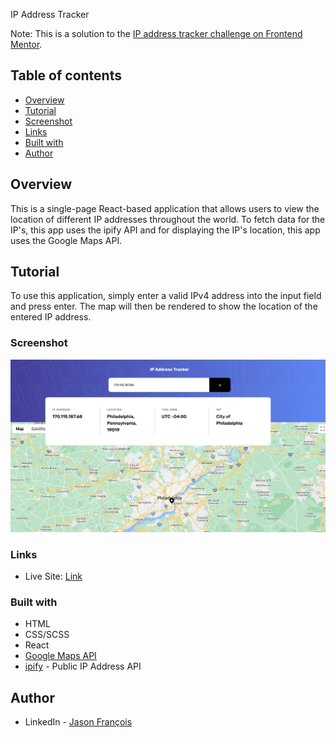 IP Address Tracker

Note: This is a solution to the [IP address tracker challenge on Frontend Mentor](https://www.frontendmentor.io/challenges/ip-address-tracker-I8-0yYAH0).

## Table of contents

- [Overview](#overview)
- [Tutorial](#tutorial)
- [Screenshot](#screenshot)
- [Links](#links)
- [Built with](#built-with)
- [Author](#author)

## Overview
This is a single-page React-based application that allows users to view the location of different IP addresses throughout the world.
To fetch data for the IP's, this app uses the ipify API and for displaying the IP's location, this app uses the Google Maps API.

## Tutorial
To use this application, simply enter a valid IPv4 address into the input field and press enter. The map will then be rendered to show the location of the entered IP address.

### Screenshot

![](./IPTracker.png)

### Links
- Live Site: <a href="https://ip-tracker-jason-francois.vercel.app/" target="_blank">Link</a>

### Built with

- HTML
- CSS/SCSS
- React
- [Google Maps API](https://developers.google.com/maps)
- [ipify](https://www.ipify.org/) - Public IP Address API

## Author
- LinkedIn - [Jason François](www.linkedin.com/in/jasonc-francois)
